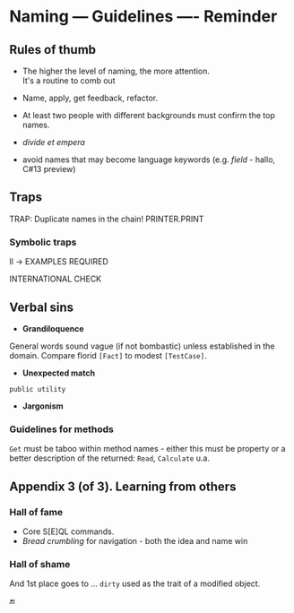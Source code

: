 # Naming &mdash; Guidelines &mdash;- Reminder

## Rules of thumb


* The higher the level of naming, the more attention.\
It's a routine to comb out
* Name, apply, get feedback, refactor.
* At least two people with different backgrounds must confirm the top names.
* _divide et empera_

* avoid names that may become language keywords (e.g. _field_ - hallo, C#13 preview)

## Traps

TRAP: Duplicate names in the chain!     PRINTER.PRINT

### Symbolic traps

ll -> EXAMPLES REQUIRED

INTERNATIONAL CHECK


## Verbal sins

- **Grandiloquence** 

General words sound vague (if not bombastic) unless established in the domain. Compare florid `[Fact]` to modest `[TestCase]`. 

- **Unexpected match** 

`public utility`

- **Jargonism**

### Guidelines for methods

`Get` must be taboo within method names - either this must be property or a better description of the returned: `Read`, `Calculate` u.a.

## Appendix 3 (of 3). Learning from others

### Hall of fame

+ Core S[E]QL commands.
+ _Bread crumbling_ for navigation - both the idea and name win

### Hall of shame

And 1st place goes to ... `dirty` used as the trait of a modified object.


:end:
